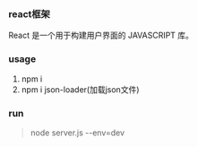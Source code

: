 ### react框架
React 是一个用于构建用户界面的 JAVASCRIPT 库。
### usage
1. npm i
2. npm i json-loader(加载json文件)
### run
> node server.js --env=dev

